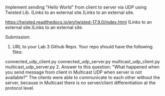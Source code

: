 Implement sending "Hello World" from client to server via UDP using Twisted Lib. (Links to an external site.)Links to an external site.

https://twisted.readthedocs.io/en/twisted-17.9.0/index.html (Links to an external site.)Links to an external site.

 

Submission:

 

1.  URL to your Lab 3 Github Repo. Your repo should have the following files:

connected_udp_client.py
connected_udp_server.py
multicast_udp_client.py
multicast_udp_server.py
2. Answer to this question: "What happened when you send message from client in Multicast UDP when server is not available?"
	The clients were able to communicate to each other without the server, because in Multicast there is no server/client differentiation at the protocol level.